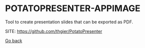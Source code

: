 # POTATOPRESENTER-APPIMAGE
 
 Tool to create presentation slides that can be exported as PDF.
 
 SITE: https://github.com/thgier/PotatoPresenter

 [Go back](https://portable-linux-apps.github.io/apps.html)
